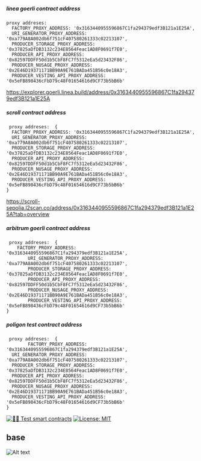 ##### linea goerli contract address

``` code
proxy addreses:  
  FACTORY_PROXY_ADDRESS: '0x3163440955596867C1fa294379edf3B121a1E25A',
  URI_GENERATOR_PROXY_ADDRESS: '0xa779A8A002db6f751cF407580261333c02213107',
  PRODUCER_STORAGE_PROXY_ADDRESS: '0x37825aDfDB3132c234E8564Feac1AD8F0691f7E0',
  PRODUCER_API_PROXY_ADDRESS: '0x82597DDFF50d1b5CbF8FC7f5312eEa5d23432F86',
  PRODUCER_NUSAGE_PROXY_ADDRESS: '0x2E46D19371171BB90A9E761BADa451B56c0e18A3',
  PRODUCER_VESTING_API_PROXY_ADDRESS: '0x5eFB898436cFbD79c48F01654616d9CF73b5bB6b'
```

 
https://explorer.goerli.linea.build/address/0x3163440955596867C1fa294379edf3B121a1E25A

#####  scroll contract address
```text
 proxy addreses:  {
  FACTORY_PROXY_ADDRESS: '0x3163440955596867C1fa294379edf3B121a1E25A',
  URI_GENERATOR_PROXY_ADDRESS: '0xa779A8A002db6f751cF407580261333c02213107',
  PRODUCER_STORAGE_PROXY_ADDRESS: '0x37825aDfDB3132c234E8564Feac1AD8F0691f7E0',
  PRODUCER_API_PROXY_ADDRESS: '0x82597DDFF50d1b5CbF8FC7f5312eEa5d23432F86',
  PRODUCER_NUSAGE_PROXY_ADDRESS: '0x2E46D19371171BB90A9E761BADa451B56c0e18A3',
  PRODUCER_VESTING_API_PROXY_ADDRESS: '0x5eFB898436cFbD79c48F01654616d9CF73b5bB6b'
}

```
https://scroll-sepolia.l2scan.co/address/0x3163440955596867C1fa294379edf3B121a1E25A?tab=overview
#####  arbitrum goerli contract address
```text
 proxy addreses:  {
    FACTORY_PROXY_ADDRESS: '0x3163440955596867C1fa294379edf3B121a1E25A',
        URI_GENERATOR_PROXY_ADDRESS: '0xa779A8A002db6f751cF407580261333c02213107',
        PRODUCER_STORAGE_PROXY_ADDRESS: '0x37825aDfDB3132c234E8564Feac1AD8F0691f7E0',
        PRODUCER_API_PROXY_ADDRESS: '0x82597DDFF50d1b5CbF8FC7f5312eEa5d23432F86',
        PRODUCER_NUSAGE_PROXY_ADDRESS: '0x2E46D19371171BB90A9E761BADa451B56c0e18A3',
        PRODUCER_VESTING_API_PROXY_ADDRESS: '0x5eFB898436cFbD79c48F01654616d9CF73b5bB6b'
}
```

#####  poligon test contract address
```text
 proxy addreses:  { 
        FACTORY_PROXY_ADDRESS: '0x3163440955596867C1fa294379edf3B121a1E25A',
  URI_GENERATOR_PROXY_ADDRESS: '0xa779A8A002db6f751cF407580261333c02213107',
  PRODUCER_STORAGE_PROXY_ADDRESS: '0x37825aDfDB3132c234E8564Feac1AD8F0691f7E0',
  PRODUCER_API_PROXY_ADDRESS: '0x82597DDFF50d1b5CbF8FC7f5312eEa5d23432F86',
  PRODUCER_NUSAGE_PROXY_ADDRESS: '0x2E46D19371171BB90A9E761BADa451B56c0e18A3',
  PRODUCER_VESTING_API_PROXY_ADDRESS: '0x5eFB898436cFbD79c48F01654616d9CF73b5bB6b'
}
```
[![🕵️‍♂️ Test smart contracts](https://github.com/pcaversaccio/hardhat-project-template-ts/actions/workflows/test-contracts.yml/badge.svg)](https://github.com/pcaversaccio/hardhat-project-template-ts/actions/workflows/test-contracts.yml)
[![License: MIT](https://img.shields.io/badge/License-MIT-blue.svg)](https://opensource.org/license/mit/)

## base

![Alt text](image.png)


